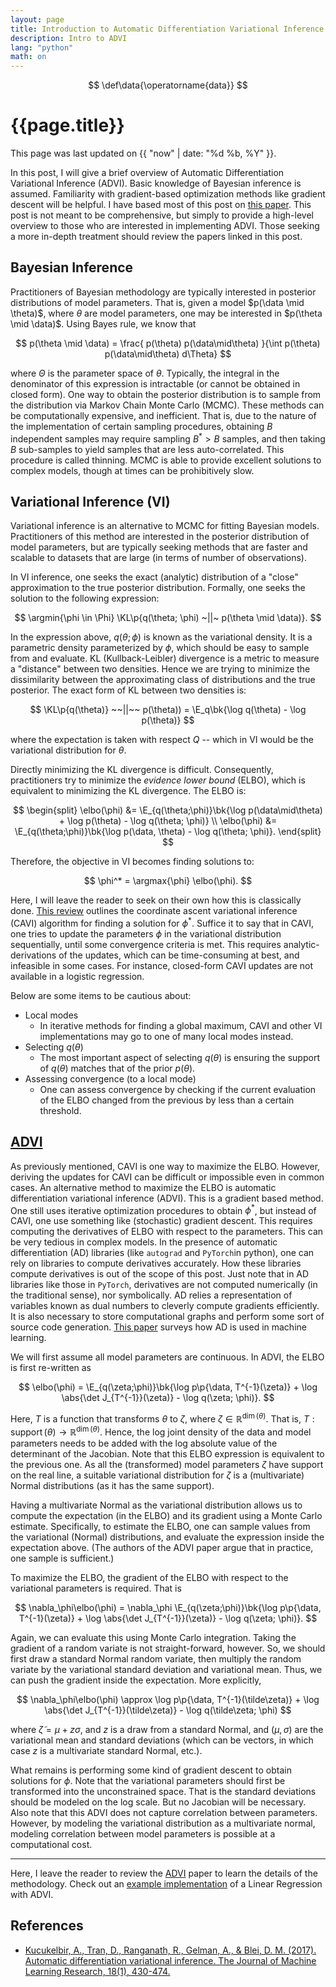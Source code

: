 ```yaml
---
layout: page
title: Introduction to Automatic Differentiation Variational Inference
description: Intro to ADVI
lang: "python"
math: on
---
```


$$
\def\data{\operatorname{data}}
$$

# {{page.title}}

This page was last updated on {{ "now" | date: "%d %b, %Y" }}.

In this post, I will give a brief overview of Automatic Differentiation
Variational Inference (ADVI). Basic knowledge of Bayesian inference is assumed.
Familiarity with gradient-based optimization methods like gradient descent will
be helpful.  I have based most of this post on [this paper][1]. This post is
not meant to be comprehensive, but simply to provide a high-level overview to
those who are interested in implementing ADVI. Those seeking a more in-depth
treatment should review the papers linked in this post.

## Bayesian Inference
Practitioners of Bayesian methodology are typically interested in posterior
distributions of model parameters. That is, given a model $p(\data \mid
\theta)$, where  $\theta$ are model parameters, one may be interested in
$p(\theta \mid \data)$. Using Bayes rule, we know that

$$
p(\theta \mid \data) = \frac{ p(\theta) p(\data\mid\theta) }{\int p(\theta)
p(\data\mid\theta) d\Theta}
$$

where $\Theta$ is the parameter space of $\theta$. Typically, the integral in the
denominator of this expression is intractable (or cannot be obtained in closed
form). One way to obtain the posterior distribution is to sample from the
distribution via Markov Chain Monte Carlo (MCMC). These methods can be
computationally expensive, and inefficient. That is, due to the nature of the
implementation of certain sampling procedures, obtaining $B$ independent
samples may require sampling $B^* > B$ samples, and then taking $B$ sub-samples
to yield samples that are less auto-correlated. This procedure is called
thinning.  MCMC is able to provide excellent solutions to complex models,
though at times can be prohibitively slow.

## Variational Inference (VI)
Variational inference is an alternative to MCMC for fitting Bayesian models. 
Practitioners of this method are interested in the posterior distribution
of model parameters, but are typically seeking methods that are faster and
scalable to datasets that are large (in terms of number of observations).

In VI inference, one seeks the exact (analytic) distribution of a "close"
approximation to the true posterior distribution. Formally, one seeks
the solution to the following expression:

$$
\argmin{\phi \in \Phi} \KL\p{q(\theta; \phi) ~||~ p(\theta \mid \data)}.
$$

In the expression above, $q(\theta; \phi)$ is known as the variational density.
It is a parametric density parameterized by $\phi$, which should be easy to
sample from and evaluate. KL (Kullback-Leibler) divergence is a metric to
measure a "distance" between two densities. Hence we are trying to minimize
the dissimilarity between the approximating class of distributions and the
true posterior. The exact form of KL between two densities is:

$$
\KL\p{q(\theta)} ~~||~~ p(\theta)) = \E_q\bk{\log q(\theta) - \log p(\theta)}
$$

where the expectation is taken with respect $Q$ -- which in VI would be the
variational distribution for $\theta$.

Directly minimizing the KL divergence is difficult. Consequently, practitioners
try to minimize the *evidence lower bound* (ELBO), which is equivalent to 
minimizing the KL divergence. The ELBO is:

$$
\begin{split}
\elbo(\phi) &= \E_{q(\theta;\phi)}\bk{\log p(\data\mid\theta) + \log p(\theta) -
               \log q(\theta; \phi)} \\
\elbo(\phi) &= \E_{q(\theta;\phi)}\bk{\log p(\data, \theta) - \log q(\theta; \phi)}.
\end{split}
$$

Therefore, the objective in VI becomes finding solutions to:

$$
\phi^* = \argmax{\phi} \elbo(\phi).
$$

Here, I will leave the reader to seek on their own how this is classically
done.  [This review][2] outlines the coordinate ascent variational inference
(CAVI) algorithm for finding a solution for $\phi^*$. Suffice it to say that in
CAVI, one tries to update the parameters $\phi$ in the variational distribution
sequentially, until some convergence criteria is met. This requires
analytic-derivations of the updates, which can be time-consuming at best, and
infeasible in some cases. For instance, closed-form CAVI updates are not available
in a logistic regression.

Below are some items to be cautious about:
- Local modes
    - In iterative methods for finding a global maximum, CAVI and other VI
      implementations may go to one of many local modes instead.
- Selecting $q(\theta)$
    - The most important aspect of selecting $q(\theta)$ is ensuring the
      support of $q(\theta)$ matches that of the prior $p(\theta)$.
- Assessing convergence (to a local mode)
    - One can assess convergence by checking if the current evaluation of the ELBO 
      changed from the previous by less than a certain threshold.

## [ADVI][1]
As previously mentioned, CAVI is one way to maximize the ELBO. However,
deriving the updates for CAVI can be difficult or impossible even in common
cases. An alternative method to maximize the ELBO is automatic differentiation
variational inference (ADVI). This is a gradient based method. One still uses
iterative optimization procedures to obtain $\phi^*$, but instead of CAVI, one
use something like (stochastic) gradient descent. This requires computing the
derivatives of ELBO with respect to the parameters. This can be very tedious in
complex models. In the presence of automatic differentiation (AD) libraries
(like `autograd` and `PyTorch`in python), one can rely on libraries to compute
derivatives accurately. How these libraries compute derivatives is out of the
scope of this post. Just note that in AD libraries like those in `PyTorch`,
derivatives are not computed numerically (in the traditional sense), nor
symbolically. AD relies a representation of variables known as dual numbers to 
cleverly compute gradients efficiently. It is also necessary to store
computational graphs and perform some sort of source code generation.
[This paper][4] surveys how AD is used in machine learning.

We will first assume all model parameters are continuous. In ADVI, the ELBO is
first re-written as 

$$
\elbo(\phi) = \E_{q(\zeta;\phi)}\bk{\log p\p{\data, T^{-1}(\zeta)} +
              \log \abs{\det J_{T^{-1}}(\zeta)} -
              \log q(\zeta; \phi)}.
$$

Here, $T$ is a function that transforms $\theta$ to $\zeta$, where $\zeta \in
\mathbb{R}^{\operatorname{dim}(\theta)}$. That is, $T:
\operatorname{support}(\theta) \rightarrow \mathbb{R}^{\operatorname{dim}(\theta)}$.
Hence, the log joint density of the data and model parameters needs to be added
with the log absolute value of the determinant of the Jacobian. Note that this
ELBO expression is equivalent to the previous one. As all the (transformed)
model parameters $\zeta$ have support on the real line, a suitable variational
distribution for $\zeta$ is a (multivariate) Normal distributions (as it has
the same support).

Having a multivariate Normal as the variational distribution allows us to compute
the expectation (in the ELBO) and its gradient using a Monte Carlo estimate.
Specifically, to estimate the ELBO, one can sample values from the variational
(Normal) distributions, and evaluate the expression inside the expectation above.
(The authors of the ADVI paper argue that in practice, one sample is sufficient.)

To maximize the ELBO, the gradient of the ELBO with respect to the variational
parameters is required. That is 

$$
\nabla_\phi\elbo(\phi) = \nabla_\phi
                         \E_{q(\zeta;\phi)}\bk{\log p\p{\data, T^{-1}(\zeta)} +
                         \log \abs{\det J_{T^{-1}}(\zeta)} -
                         \log q(\zeta; \phi)}.
$$

Again, we can evaluate this using Monte Carlo integration. Taking the gradient 
of a random variate is not straight-forward, however. So, we should first draw 
a standard Normal random variate, then multiply the random variate by the variational
standard deviation and variational mean. Thus, we can push the gradient inside
the expectation. More explicitly, 

$$
\nabla_\phi\elbo(\phi) \approx
\log p\p{\data, T^{-1}(\tilde\zeta)} +
\log \abs{\det J_{T^{-1}}(\tilde\zeta)} -
\log q(\tilde\zeta; \phi)
$$

where $\tilde{\zeta} = \mu + z \sigma$, and $z$ is a draw from a standard
Normal, and $(\mu, \sigma)$ are the variational mean and standard deviations
(which can be vectors, in which case $z$ is a multivariate standard Normal,
etc.).

What remains is performing some kind of gradient descent to obtain solutions
for $\phi$. Note that the variational parameters should first be transformed
into the unconstrained space. That is the standard deviations should be modeled
on the log scale. But no Jacobian will be necessary. Also note that this ADVI
does not capture correlation between parameters. However, by modeling the
variational distribution as a multivariate normal, modeling correlation between
model parameters is possible at a computational cost.

***

Here, I leave the reader to review the [ADVI][1] paper to learn the details of
the methodology. Check out an [example implementation][5] of a Linear
Regression with ADVI.

## References
- [Kucukelbir, A., Tran, D., Ranganath, R., Gelman, A., & Blei, D. M. (2017). Automatic differentiation variational inference. The Journal of Machine Learning Research, 18(1), 430-474.][1]

[1]: https://arxiv.org/abs/1603.00788
[2]: https://arxiv.org/abs/1601.00670
[3]: http://www.jmlr.org/papers/v14/hoffman13a.html
[4]: http://www.jmlr.org/papers/volume18/17-468/17-468.pdf
[5]: https://luiarthur.github.io/statorial/varinf/linregpy/
